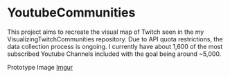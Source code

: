 # YoutubeCommunities
 This project aims to recreate the visual map of Twitch seen in the my VisualizingTwitchCommunities repository. Due to API quota restrictions, the data collection process is ongoing. I currently have about 1,600 of the most subscribed Youtube Channels included with the goal being around ~5,000.
 
Prototype Image
[Imgur](https://imgur.com/z4oa1QQ)
